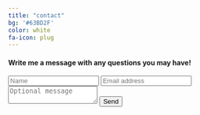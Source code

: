 ```yaml
---
title: "contact"
bg: '#63BD2F'
color: white
fa-icon: plug
---
```

#### Write me a message with any questions you may have!
<form action="//formspree.io/fabianmodig@gmail.com"
      method="POST">
    <input type="text" name="name" placeholder="Name" required>
    <input type="email" name="_replyto" placeholder="Email address" required>
    <textarea name="Message" placeholder="Optional message"></textarea>
    <input type="submit" value="Send" required>
</form>

<h3>
<a href="https://github.com/psolymos/"><i class="fa fa-github-square text-grey"></i></a> 
<a href="https://www.linkedin.com/in/peter-solymos-12672950"><i class="fa fa-linkedin-square text-grey"></i></a>
<a href="https://twitter.com/psolymos"><i class="fa fa-twitter-square text-grey"></i></a>
</h3>

<h3>
<a href="https://github.com/fabianmodig/"><i class="fa fa-github-square text-grey"></i></a> 
<a href="https://se.linkedin.com/in/fabianmodig"><i class="fa fa-linkedin-square text-grey"></i></a>
<a href="https://www.facebook.com/fabian.modig"><i class="fa facebook-square text-grey"></i></a>
<a href="https://plus.google.com/u/0/FabianModig"><i class="fa google-plus-square text-grey"></i></a>
</h3>
